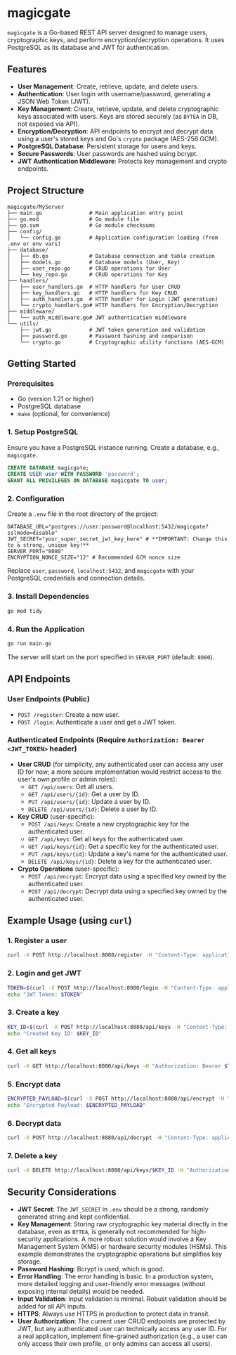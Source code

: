 # magicgate

`magicgate` is a Go-based REST API server designed to manage users, cryptographic keys, and perform encryption/decryption operations. It uses PostgreSQL as its database and JWT for authentication.

## Features

- **User Management**: Create, retrieve, update, and delete users.
- **Authentication**: User login with username/password, generating a JSON Web Token (JWT).
- **Key Management**: Create, retrieve, update, and delete cryptographic keys associated with users. Keys are stored securely (as `BYTEA` in DB, not exposed via API).
- **Encryption/Decryption**: API endpoints to encrypt and decrypt data using a user's stored keys and Go's `crypto` package (AES-256 GCM).
- **PostgreSQL Database**: Persistent storage for users and keys.
- **Secure Passwords**: User passwords are hashed using bcrypt.
- **JWT Authentication Middleware**: Protects key management and crypto endpoints.

## Project Structure

```
magicgate/MyServer
├── main.go               # Main application entry point
├── go.mod                # Go module file
├── go.sum                # Go module checksums
├── config/
│   └── config.go         # Application configuration loading (from .env or env vars)
├── database/
│   ├── db.go             # Database connection and table creation
│   ├── models.go         # Database models (User, Key)
│   ├── user_repo.go      # CRUD operations for User
│   └── key_repo.go       # CRUD operations for Key
├── handlers/
│   ├── user_handlers.go  # HTTP handlers for User CRUD
│   ├── key_handlers.go   # HTTP handlers for Key CRUD
│   ├── auth_handlers.go  # HTTP handler for Login (JWT generation)
│   └── crypto_handlers.go# HTTP handlers for Encryption/Decryption
├── middleware/
│   └── auth_middleware.go# JWT authentication middleware
└── utils/
    ├── jwt.go            # JWT token generation and validation
    ├── password.go       # Password hashing and comparison
    └── crypto.go         # Cryptographic utility functions (AES-GCM)
```

## Getting Started

### Prerequisites

- Go (version 1.21 or higher)
- PostgreSQL database
- `make` (optional, for convenience)

### 1. Setup PostgreSQL

Ensure you have a PostgreSQL instance running. Create a database, e.g., `magicgate`.

```sql
CREATE DATABASE magicgate;
CREATE USER user WITH PASSWORD 'password';
GRANT ALL PRIVILEGES ON DATABASE magicgate TO user;
```

### 2. Configuration

Create a `.env` file in the root directory of the project:

```
DATABASE_URL="postgres://user:password@localhost:5432/magicgate?sslmode=disable"
JWT_SECRET="your_super_secret_jwt_key_here" # **IMPORTANT: Change this to a strong, unique key!**
SERVER_PORT="8080"
ENCRYPTION_NONCE_SIZE="12" # Recommended GCM nonce size
```

Replace `user`, `password`, `localhost:5432`, and `magicgate` with your PostgreSQL credentials and connection details.

### 3. Install Dependencies

```bash
go mod tidy
```

### 4. Run the Application

```bash
go run main.go
```

The server will start on the port specified in `SERVER_PORT` (default: `8080`).

## API Endpoints

### User Endpoints (Public)

- `POST /register`: Create a new user.
- `POST /login`: Authenticate a user and get a JWT token.

### Authenticated Endpoints (Require `Authorization: Bearer <JWT_TOKEN>` header)

- **User CRUD** (for simplicity, any authenticated user can access any user ID for now; a more secure implementation would restrict access to the user's own profile or admin roles):
    - `GET /api/users`: Get all users.
    - `GET /api/users/{id}`: Get a user by ID.
    - `PUT /api/users/{id}`: Update a user by ID.
    - `DELETE /api/users/{id}`: Delete a user by ID.
- **Key CRUD** (user-specific):
    - `POST /api/keys`: Create a new cryptographic key for the authenticated user.
    - `GET /api/keys`: Get all keys for the authenticated user.
    - `GET /api/keys/{id}`: Get a specific key for the authenticated user.
    - `PUT /api/keys/{id}`: Update a key's name for the authenticated user.
    - `DELETE /api/keys/{id}`: Delete a key for the authenticated user.
- **Crypto Operations** (user-specific):
    - `POST /api/encrypt`: Encrypt data using a specified key owned by the authenticated user.
    - `POST /api/decrypt`: Decrypt data using a specified key owned by the authenticated user.

## Example Usage (using `curl`)

### 1. Register a user

```bash
curl -X POST http://localhost:8080/register -H "Content-Type: application/json" -d '{"username": "testuser", "password": "password123"}'
```

### 2. Login and get JWT

```bash
TOKEN=$(curl -X POST http://localhost:8080/login -H "Content-Type: application/json" -d '{"username": "testuser", "password": "password123"}' | jq -r .token)
echo "JWT Token: $TOKEN"
```

### 3. Create a key

```bash
KEY_ID=$(curl -X POST http://localhost:8080/api/keys -H "Content-Type: application/json" -H "Authorization: Bearer $TOKEN" -d '{"name": "my_first_key"}' | jq -r .id)
echo "Created Key ID: $KEY_ID"
```

### 4. Get all keys

```bash
curl -X GET http://localhost:8080/api/keys -H "Authorization: Bearer $TOKEN"
```

### 5. Encrypt data

```bash
ENCRYPTED_PAYLOAD=$(curl -X POST http://localhost:8080/api/encrypt -H "Content-Type: application/json" -H "Authorization: Bearer $TOKEN" -d "{\"key_id\": $KEY_ID, \"payload\": \"This is my secret message.\"}" | jq -r .result)
echo "Encrypted Payload: $ENCRYPTED_PAYLOAD"
```

### 6. Decrypt data

```bash
curl -X POST http://localhost:8080/api/decrypt -H "Content-Type: application/json" -H "Authorization: Bearer $TOKEN" -d "{\"key_id\": $KEY_ID, \"payload\": \"$ENCRYPTED_PAYLOAD\"}"
```

### 7. Delete a key

```bash
curl -X DELETE http://localhost:8080/api/keys/$KEY_ID -H "Authorization: Bearer $TOKEN" -v
```

## Security Considerations

- **JWT Secret**: The `JWT_SECRET` in `.env` should be a strong, randomly generated string and kept confidential.
- **Key Management**: Storing raw cryptographic key material directly in the database, even as `BYTEA`, is generally not recommended for high-security applications. A more robust solution would involve a Key Management System (KMS) or hardware security modules (HSMs). This example demonstrates the cryptographic operations but simplifies key storage.
- **Password Hashing**: Bcrypt is used, which is good.
- **Error Handling**: The error handling is basic. In a production system, more detailed logging and user-friendly error messages (without exposing internal details) would be needed.
- **Input Validation**: Input validation is minimal. Robust validation should be added for all API inputs.
- **HTTPS**: Always use HTTPS in production to protect data in transit.
- **User Authorization**: The current user CRUD endpoints are protected by JWT, but any authenticated user can technically access any user ID. For a real application, implement fine-grained authorization (e.g., a user can only access their own profile, or only admins can access all users).

